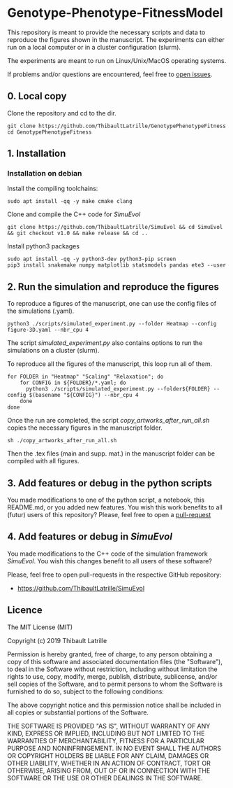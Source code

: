 # Genotype-Phenotype-FitnessModel

This repository is meant to provide the necessary scripts and data to reproduce the figures shown in the manuscript.
The experiments can either run on a local computer or in a cluster configuration (slurm).

The experiments are meant to run on Linux/Unix/MacOS operating systems.

If problems and/or questions are encountered, feel free to [open issues](https://github.com/ThibaultLatrille/GenotypePhenotypeFitness/issues).

## 0. Local copy
Clone the repository and cd to the dir.
```
git clone https://github.com/ThibaultLatrille/GenotypePhenotypeFitness
cd GenotypePhenotypeFitness
```

## 1. Installation

### Installation on debian
Install the compiling toolchains:
```
sudo apt install -qq -y make cmake clang
```
Clone and compile the C++ code for *SimuEvol*
```
git clone https://github.com/ThibaultLatrille/SimuEvol && cd SimuEvol && git checkout v1.0 && make release && cd ..
```
Install python3 packages
```
sudo apt install -qq -y python3-dev python3-pip screen
pip3 install snakemake numpy matplotlib statsmodels pandas ete3 --user
```

## 2. Run the simulation and reproduce the figures
To reproduce a figures of the manuscript, one can use the config files of the simulations (.yaml).
```
python3 ./scripts/simulated_experiment.py --folder Heatmap --config figure-3D.yaml --nbr_cpu 4
```
The script _simulated_experiment.py_ also contains options to run the simulations on a cluster (slurm).

To reproduce all the figures of the manuscript, this loop run all of them.
```
for FOLDER in "Heatmap" "Scaling" "Relaxation"; do
    for CONFIG in ${FOLDER}/*.yaml; do
      python3 ./scripts/simulated_experiment.py --folder${FOLDER} --config $(basename "${CONFIG}") --nbr_cpu 4
    done
done
```
Once the run are completed, the script _copy_artworks_after_run_all.sh_ copies the necessary figures in the manuscript folder.
```
sh ./copy_artworks_after_run_all.sh
```
Then the .tex files (main and supp. mat.) in the manuscript folder can be compiled with all figures.

## 3. Add features or debug in the python scripts
You made modifications to one of the python script, a notebook, this README.md, or you added new features.
You wish this work benefits to all (futur) users of this repository?
Please, feel free to open a [pull-request](https://github.com/ThibaultLatrille/GenotypePhenotypeFitness/pulls)

## 4. Add features or debug in *SimuEvol*
You made modifications to the C++ code of the simulation framework *SimuEvol*.
You wish this changes benefit to all users of these software?

Please, feel free to open pull-requests in the respective GitHub repository:
* https://github.com/ThibaultLatrille/SimuEvol 

## Licence

The MIT License (MIT)

Copyright (c) 2019 Thibault Latrille

Permission is hereby granted, free of charge, to any person obtaining a copy of this software and associated documentation files (the "Software"), to deal in the Software without restriction, including without limitation the rights to use, copy, modify, merge, publish, distribute, sublicense, and/or sell copies of the Software, and to permit persons to whom the Software is furnished to do so, subject to the following conditions:

The above copyright notice and this permission notice shall be included in all copies or substantial portions of the Software.

THE SOFTWARE IS PROVIDED "AS IS", WITHOUT WARRANTY OF ANY KIND, EXPRESS OR IMPLIED, INCLUDING BUT NOT LIMITED TO THE WARRANTIES OF MERCHANTABILITY, FITNESS FOR A PARTICULAR PURPOSE AND NONINFRINGEMENT. IN NO EVENT SHALL THE AUTHORS OR COPYRIGHT HOLDERS BE LIABLE FOR ANY CLAIM, DAMAGES OR OTHER LIABILITY, WHETHER IN AN ACTION OF CONTRACT, TORT OR OTHERWISE, ARISING FROM, OUT OF OR IN CONNECTION WITH THE SOFTWARE OR THE USE OR OTHER DEALINGS IN THE SOFTWARE.
